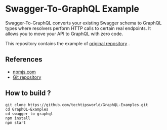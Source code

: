 # Swagger-To-GraphQL Example


Swagger-To-GraphQL converts your existing Swagger schema to GraphQL types where resolvers perform HTTP calls to certain real endpoints. It allows you to move your API to GraphQL with zero code.

This repository contains the example of [original repository](https://github.com/yarax/swagger-to-graphql) .

## References  
* [npmjs.com](https://www.npmjs.com/package/swagger-to-graphql) 
* [Git repository](https://github.com/yarax/swagger-to-graphql) 

## How to build ?
    git clone https://github.com/techtipsworld/GraphQL-Examples.git
	cd GraphQL-Examples
	cd swagger-to-graphql
    npm install
    npm start